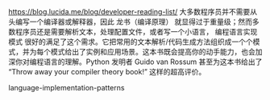 https://blog.lucida.me/blog/developer-reading-list/
大多数程序员并不需要从头编写一个编译器或解释器，因此 龙书（编译原理） 就显得过于重量级；然而多数程序员还是需要解析文本，处理配置文件，或者写一个小语言， 编程语言实现模式 很好的满足了这个需求。它把常用的文本解析/代码生成方法组织成一个个模式，并为每个模式给出了实例和应用场景。这本书既会提高你的动手能力，也会加深你对编程语言的理解。Python 发明者 Guido van Rossum 甚至为这本书给出了 “Throw away your compiler theory book!” 这样的超高评价。

language-implementation-patterns
